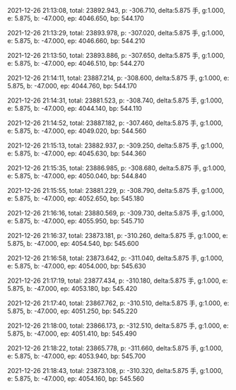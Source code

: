 2021-12-26 21:13:08, total: 23892.943, p: -306.710, delta:5.875 手, g:1.000, e: 5.875, b: -47.000, ep: 4046.650, bp: 544.170

2021-12-26 21:13:29, total: 23893.978, p: -307.020, delta:5.875 手, g:1.000, e: 5.875, b: -47.000, ep: 4046.660, bp: 544.210

2021-12-26 21:13:50, total: 23893.886, p: -307.650, delta:5.875 手, g:1.000, e: 5.875, b: -47.000, ep: 4046.510, bp: 544.270

2021-12-26 21:14:11, total: 23887.214, p: -308.600, delta:5.875 手, g:1.000, e: 5.875, b: -47.000, ep: 4044.760, bp: 544.170

2021-12-26 21:14:31, total: 23881.523, p: -308.740, delta:5.875 手, g:1.000, e: 5.875, b: -47.000, ep: 4044.140, bp: 544.110

2021-12-26 21:14:52, total: 23887.182, p: -307.460, delta:5.875 手, g:1.000, e: 5.875, b: -47.000, ep: 4049.020, bp: 544.560

2021-12-26 21:15:13, total: 23882.937, p: -309.250, delta:5.875 手, g:1.000, e: 5.875, b: -47.000, ep: 4045.630, bp: 544.360

2021-12-26 21:15:35, total: 23886.985, p: -308.680, delta:5.875 手, g:1.000, e: 5.875, b: -47.000, ep: 4050.040, bp: 544.840

2021-12-26 21:15:55, total: 23881.229, p: -308.790, delta:5.875 手, g:1.000, e: 5.875, b: -47.000, ep: 4052.650, bp: 545.180

2021-12-26 21:16:16, total: 23880.569, p: -309.730, delta:5.875 手, g:1.000, e: 5.875, b: -47.000, ep: 4055.950, bp: 545.710

2021-12-26 21:16:37, total: 23873.181, p: -310.260, delta:5.875 手, g:1.000, e: 5.875, b: -47.000, ep: 4054.540, bp: 545.600

2021-12-26 21:16:58, total: 23873.642, p: -311.040, delta:5.875 手, g:1.000, e: 5.875, b: -47.000, ep: 4054.000, bp: 545.630

2021-12-26 21:17:19, total: 23877.434, p: -310.180, delta:5.875 手, g:1.000, e: 5.875, b: -47.000, ep: 4053.180, bp: 545.420

2021-12-26 21:17:40, total: 23867.762, p: -310.510, delta:5.875 手, g:1.000, e: 5.875, b: -47.000, ep: 4051.250, bp: 545.220

2021-12-26 21:18:00, total: 23866.173, p: -312.510, delta:5.875 手, g:1.000, e: 5.875, b: -47.000, ep: 4051.410, bp: 545.490

2021-12-26 21:18:22, total: 23865.778, p: -311.660, delta:5.875 手, g:1.000, e: 5.875, b: -47.000, ep: 4053.940, bp: 545.700

2021-12-26 21:18:43, total: 23873.108, p: -310.320, delta:5.875 手, g:1.000, e: 5.875, b: -47.000, ep: 4054.160, bp: 545.560